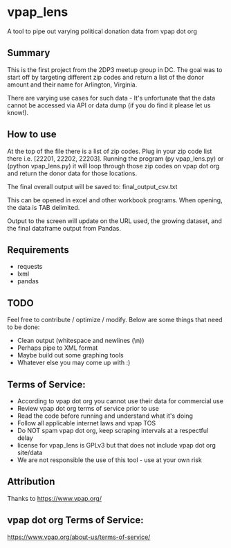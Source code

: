 # vpap_lens
A tool to pipe out varying political donation data from vpap dot org

## Summary
This is the first project from the 2DP3 meetup group in DC.
The goal was to start off by targeting different zip codes and return a list of the donor amount and their name for Arlington, Virginia.

There are varying use cases for such data - It's unfortunate that the data cannot be accessed via API or data dump (if you do find it please let us know!).

## How to use
At the top of the file there is a list of zip codes. Plug in your zip code list there i.e. [22201, 22202, 22203].
Running the program (py vpap_lens.py) or (python vpap_lens.py) it will loop through those zip codes on vpap dot org and return the donor data for those locations.

The final overall output will be saved to: final_output_csv.txt

This can be opened in excel and other workbook programs.
When opening, the data is TAB delimited.

Output to the screen will update on the URL used, the growing dataset, and the final dataframe output from Pandas.

## Requirements
- requests
- lxml
- pandas

## TODO
Feel free to contribute / optimize / modify. Below are some things that need to be done:
 - Clean output (whitespace and newlines (\n))
 - Perhaps pipe to XML format
 - Maybe build out some graphing tools
 - Whatever else you may come up with :)

## Terms of Service:
 - According to vpap dot org you cannot use their data for commercial use
 - Review vpap dot org terms of service prior to use
 - Read the code before running and understand what it's doing
 - Follow all applicable internet laws and vpap TOS
 - Do NOT spam vpap dot org, keep scraping intervals at a respectful delay
 - license for vpap_lens is GPLv3 but that does not include vpap dot org site/data
 - We are not responsible the use of this tool - use at your own risk

## Attribution
Thanks to https://www.vpap.org/

## vpap dot org Terms of Service:
https://www.vpap.org/about-us/terms-of-service/
